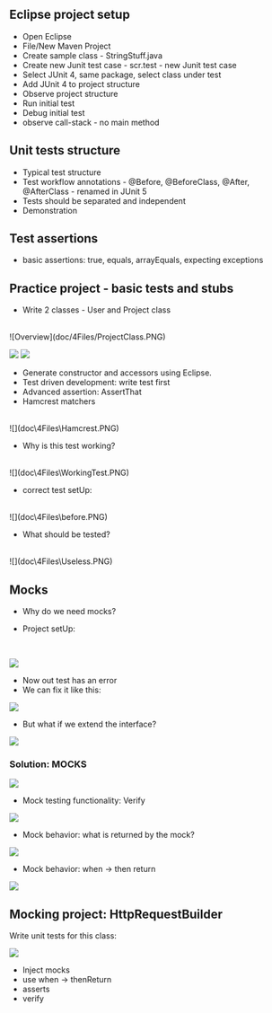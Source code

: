 ## Eclipse project setup

* Open Eclipse
* File/New Maven Project
* Create sample class - StringStuff.java
* Create new Junit test case - scr.test - new Junit test case
* Select JUnit 4, same package, select class under test
* Add JUnit 4 to project structure
* Observe project structure
* Run initial test
* Debug initial test
* observe call-stack - no main method

## Unit tests structure

* Typical test structure
* Test workflow annotations - @Before, @BeforeClass, @After, @AfterClass - renamed in JUnit 5
* Tests should be separated and independent
* Demonstration

## Test assertions

* basic assertions: true, equals, arrayEquals, expecting exceptions

## Practice project - basic tests and stubs

* Write 2 classes - User and Project class
<br>
![Overview](doc/4Files/ProjectClass.PNG)

![](doc\4Files\WPclass.PNG)
![](doc\4Files\UserClass.PNG)

* Generate constructor and accessors using Eclipse.
* Test driven development: write test first
* Advanced assertion: AssertThat
* Hamcrest matchers
<br>
![](doc\4Files\Hamcrest.PNG)
<br>

* Why is this test working?
<br>
![](doc\4Files\WorkingTest.PNG)

* correct test setUp:
<br>
![](doc\4Files\before.PNG)

* What should be tested?
<br>
![](doc\4Files\Useless.PNG)

## Mocks

* Why do we need mocks?

* Project setUp:
<br>

![](doc\5Files\DataBaseAcc.PNG)

* Now out test has an error
* We can fix it like this:

![](doc\5Files\UnitTestFix1.PNG)

* But what if we extend the interface?

![](doc\5Files\NoASollution.PNG)

### Solution: MOCKS

![](doc\5Files\MockInitialSetUp.PNG)

* Mock testing functionality: Verify

![](doc\5Files\firstVerify.PNG)

* Mock behavior: what is returned by the mock?

![](doc\5Files\WhatIsReturned.PNG)

* Mock behavior: when -> then return

![](doc\5Files\WhenReturn.PNG)

## Mocking project: HttpRequestBuilder

Write unit tests for this class:

![](doc\5Files\HttpRequestLoader.PNG)

* Inject mocks
* use when -> thenReturn
* asserts
* verify